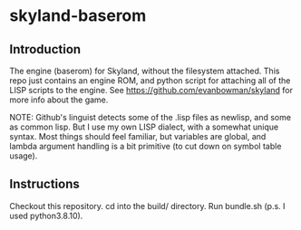 # skyland-baserom

## Introduction

The engine (baserom) for Skyland, without the filesystem attached. This repo just contains an engine ROM, and python script for attaching all of the LISP scripts to the engine. See https://github.com/evanbowman/skyland for more info about the game.

NOTE: Github's linguist detects some of the .lisp files as newlisp, and some as common lisp. But I use my own LISP dialect, with a somewhat unique syntax. Most things should feel familiar, but variables are global, and lambda argument handling is a bit primitive (to cut down on symbol table usage).

## Instructions

Checkout this repository. cd into the build/ directory. Run bundle.sh (p.s. I used python3.8.10). 
